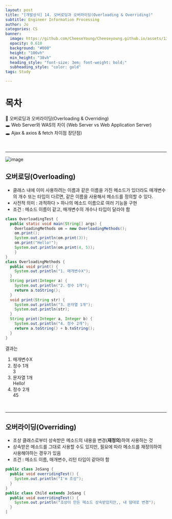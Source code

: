 ```yaml
---
layout: post
title: "[개발상식] 14. 오버로딩과 오버라이딩(Overloading & Overriding)"
subtitle: Engineer Information Processing
author: Jo
categories: CS
banner:
  image: https://github.com/CheeseYoung/Cheeseyoung.github.io/assets/132384527/bb216090-8828-4bae-a051-ba31161f9a64
  opacity: 0.618
  background: "#000"
  height: "100vh"
  min_height: "38vh"
  heading_style: "font-size: 3em; font-weight: bold;"
  subheading_style: "color: gold"
tags: Study

---
```


# 목차
📌 오버로딩과 오버라이딩(Overloading & Overriding) <br>
🕳 Web Server와 WAS의 차이 (Web Server vs Web Application Server) <br>
🕳 Ajax & axios & fetch 차이점 장단점) <br>

<br>
<hr>

![image](https://github.com/CheeseYoung/Cheeseyoung.github.io/assets/132384527/bb216090-8828-4bae-a051-ba31161f9a64)

## 오버로딩(Overloading)
- 클래스 내에 이미 사용하려는 이름과 같은 이름을 가진 메소드가 있더라도 매개변수의 개수 또는 타입이 다르면, 같은 이름을 사용해서 메소드를 정의할 수 있다.
- 사전적 의미 : 과적하다 > 하나의 메소드 이름으로 여러 기능을 구현
- 조건 : 메소드 이름이 같고, 매개변수의 개수나 타입이 달라야 함
```java
class OverloadingTest {
  public static void main(String[] args) {
    OverloadingMethods om = new OverloadingMethods();
    om.print();
    System.out.println(om.print(3));
    om.print("Hello!");
    System.out.println(om.print(4, 5));
    }
}
class OverloadingMethods {
  public void print() {
    System.out.println("1. 매개변수X");
  }
  String print(Integer a) {
    System.out.println("2. 정수 1개");
    return a.toString();
  }
  void print(String str) {
    System.out.println("3. 문자열 1개");
    System.out.println(str);
  }  
  String print(Integer a, Integer b) {
    System.out.println("4. 정수 2개");
    return a.toString() + b.toString();
  }
}
```
결과는 
1. 매개변수X <br>
2. 정수 1개 <br>
3 <br>
3. 문자열 1개 <br>
Hello! <br>
4. 정수 2개 <br>
45 <br>
<br>
<hr>

## 오버라이딩(Overriding)
- 조상 클래스로부터 상속받은 메소드의 내용을 변경(<b>재정의</b>)하여 사용하는 것
- 상속받은 메소드를 그대로 사용할 수도 있지만, 필요에 따라 메소드를 재정의하여 사용해야하는 경우가 있음
- 조건 : 메소드 이름, 매개변수, 리턴 타입이 같아야 함
```java
public class JoSang {
  public void overridingTest() {
    System.out.println("I'm 조상");
  }
}
public class Child extends JoSang {
  public void overridingTest() {
    System.out.println("조상이 만든 메소드 상속받았지만,, 내 맘대로 변경");
  }
]
```























